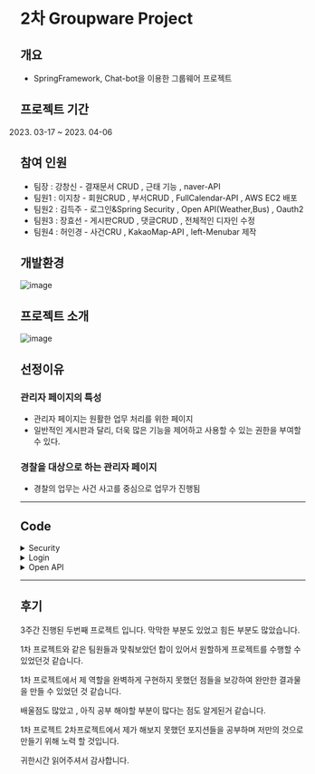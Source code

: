 # 2차 Groupware Project
 
##  개요
- SpringFramework, Chat-bot을 이용한 그룹웨어 프로젝트


##  프로젝트 기간
   2023. 03-17 ~ 2023. 04-06

##  참여 인원
- 팀장 : 강창신 - 결재문서 CRUD , 근태 기능 , naver-API
- 팀원1 : 이지창 - 회원CRUD , 부서CRUD , FullCalendar-API , AWS EC2 배포
- 팀원2 : 김득주 - 로그인&Spring Security , Open API(Weather,Bus) , Oauth2
- 팀원3 : 장효선 - 게시판CRUD , 댓글CRUD , 전체적인 디자인 수정
- 팀원4 : 허인경 - 사건CRU , KakaoMap-API , left-Menubar 제작

## 개발환경
![image](https://user-images.githubusercontent.com/106312692/233287521-0a67e2a4-5419-463b-b516-f081c55e1711.png)

## 프로젝트 소개
![image](https://user-images.githubusercontent.com/106312692/233547998-11e082cc-f46f-4857-9402-db190f93ae02.png)

## 선정이유

### 관리자 페이지의 특성

- 관리자 페이지는 원활한 업무 처리를 위한 페이지
- 일반적인 게시판과 달리, 더욱 많은 기능을 제어하고 사용할 수 있는 권한을 부여할 수 있다.

### 경찰을 대상으로 하는 관리자 페이지
- 경찰의 업무는 사건 사고를 중심으로 업무가 진행됨

<hr>

## Code

<details>
<summary>Security</summary>
 
 ### WebSecurity
 
```
 @Bean
    public SecurityFilterChain fileChain(HttpSecurity http) throws Exception{
        http.csrf().disable(); //페이지보안설정 Exception 예외처리
        http.userDetailsService(userDetailSecurity);
        http.sessionManagement()
                .sessionCreationPolicy(SessionCreationPolicy.IF_REQUIRED);
        //권한
        http.authorizeHttpRequests()
                .antMatchers("/login").permitAll()
                .antMatchers("/police/**","/event/**","/index").authenticated()
                .antMatchers("/index","/police/**","/event/**").hasAnyRole("ADMIN","MEMBER")
                .antMatchers("/admin/**").hasRole("ADMIN");
        http.formLogin()
                .loginPage("/login")
                .loginProcessingUrl("/login")
                .usernameParameter("email")
                .passwordParameter("password")
                .defaultSuccessUrl("/index")
                .failureHandler(customFailHandler)
                .and()
                .oauth2Login()
                .loginPage("/login")
                .and()
                .logout()
                .logoutRequestMatcher(new AntPathRequestMatcher("/logout"))
                .logoutSuccessUrl("/");
        return http.build();
    }
}
```
 
### UserDetailSecurity
 
```
@Override           //loadUserByUsername메서드는 "이런 정보가 들어왔는데 얘 혹시 회원이야?" 라고 묻는 메서드이다.
    public UserDetails loadUserByUsername(String email) throws UsernameNotFoundException {
        Optional<PoliceEntity> police = policeRepository.findByEmail(email);

        if (!police.isPresent()){
            throw new UsernameNotFoundException("사용자가 없습니다.");
    }
        PoliceEntity policeEntity=police.get();
        return User.builder()    //스프링관리자 User 역할을 빌더로 간단하게만듬
                .username(policeEntity.getEmail())
                .password(policeEntity.getPassword())
                .roles(policeEntity.getRole().toString())
                .build();
}
    @Bean  // 비밀번호 암호화
    public PasswordEncoder passwordEncoder(){
        return new BCryptPasswordEncoder();
    }
}
```
</details>
 
  <details><summary>Login</summary><blockquote>
  
   
   
   
  <details><summary>Login Main</summary><blockquote>
  
 <details><summary>Controller</summary><blockquote>
  
 ```
@GetMapping({"/",""})
    public String basic(){
        return "login/login";
    }
 ```
  </blockquote></details>

<details><summary>Login Fail</summary><blockquote>
  
<details><summary>CustomAuthFailureHandler</summary><blockquote>
  
```
      @Override
    public void onAuthenticationFailure(HttpServletRequest request, HttpServletResponse response,
                                        AuthenticationException exception) throws IOException, ServletException {
        String errorMessage;
        if (exception instanceof BadCredentialsException){
            errorMessage ="아이디 또는 비밀번호가 맞지 않습니다. 다시 확인해주세요.";
        }else if (exception instanceof InternalAuthenticationServiceException) {
            errorMessage = "내부적으로 발생한 시스템 문제로 인해 요청을 처리할 수없습니다 관리자에게 문의해주세요.";
        }else if (exception instanceof UsernameNotFoundException) {
            errorMessage = "계정이 존재하지 않습니다. 회원가입 진행 후 로그인 해주세요.";
        }else if (exception instanceof AuthenticationCredentialsNotFoundException) {
            errorMessage = "인증 요청이 거부되었습니다. 관리자에게 문의하세요.";
        }else{
            errorMessage="알 수 없는 이유로 로그인에 실패하였습니다 관리자에게 문의하세요";
        }
        errorMessage = URLEncoder.encode(errorMessage, "UTF-8");
        setDefaultFailureUrl("/login?error=true&exception="+errorMessage);
        super.onAuthenticationFailure(request, response, exception);
    }
}
```
</blockquote></details>
     
<details><summary>Controller</summary><blockquote>
  
```
@GetMapping("/login")         //로그인 오류
    public String login(@RequestParam(value = "error" ,required = false ) String error,
                        @RequestParam(value = "exception" ,required = false)String exception,
                        Model model) {
        model.addAttribute("error",error);
        model.addAttribute("exception",exception);
        return "login/login";
    }
```
</blockquote></details>
</blockquote></details>

<details><summary>View</summary><blockquote>

<details><summary>Html</summary><blockquote>

 ```
 <body>
  <div class="login-container">
    <div class="login">
      <div class="header-home">
           <a href="#"><img th:src="@{/img/logo.png}" alt=""></a>
      </div>
      <div class="login-content">
        <form th:action="@{/login}" method="post" id="loginForm">
          <ul>
            <li><input type="text" name="email" id="email" placeholder="아이디"></li>
            <li><input type="password" name="password" id="password" placeholder="비밀번호"></li>
          </ul>
          <span th:if="error"><p id="valid" style="color:#ffffff; font-size:12px;" th:text="${exception}"></p></span>
          <div class="button">
            <button class="btn" type="submit">
              <span>로그인</span>
            </button>
          </div>
        </form>
      </div>
      <ul class="login-list">
          <li><a target="_blank" href="/idSearch">아이디찾기</a></li>
          <li><p class="before"></p><a target="_blank" href="/pwSearch">비밀번호찾기</a></li>
      </ul>
      <div class="oauth">
        <a th:href="@{/oauth2/authorization/google}"><img th:src="@{/img/google.png}"></a>
        <a th:href="@{/oauth2/authorization/naver}"><img th:src="@{/img/naver1.png}"></a>
        <a th:href="@{/oauth2/authorization/kakao}"><img th:src="@{/img/kakao.jpg}"></a>
      </div>
    </div>
  </div>
</body>
 ```
</blockquote></details>
 
 ![image](https://user-images.githubusercontent.com/106312692/233552605-7dbb340c-cbb9-47c5-9752-a18628743e9c.png)
</blockquote></details>
</blockquote></details>
   
<details><summary>Oauth2</summary><blockquote>

 <details><summary>Yml</summary><blockquote>

```
spring:
  security:
    oauth2.client:
      registration:
        google:
          clientId:  #본인꺼등록
          clientSecret:    #본인꺼등록
          scope: email,profile

          # 네이버는 Spring Security를 공식 지원하지 않기 때문에 Provider 값들을 수동으로 입력한다.
        naver:
          client-id:  #본인꺼등록
          client-secret:   #본인꺼등록
          redirect-uri: "http://localhost:8099/login/oauth2/code/naver"
          authorization-grant-type: authorization_code
          scope:
            - email
            - nickname
          client-name: Naver
        kakao:
          client-id:  #본인꺼등록
          redirect-uri: "http://localhost:8099/login/oauth2/code/kakao"
          client-authentication-method: POST
          authorization-grant-type: authorization_code
          scope: profile_nickname, account_email #동의 항목
          client-name: Kakao

  #이렇게 꼭 써야한다
      provider:
        naver:
          authorization-uri: https://nid.naver.com/oauth2.0/authorize
          token-uri: https://nid.naver.com/oauth2.0/token
          user-info-uri: https://openapi.naver.com/v1/nid/me
          user-name-attribute: response
  
        kakao:
          authorization-uri: https://kauth.kakao.com/oauth/authorize
          token-uri: https://kauth.kakao.com/oauth/token
          user-info-uri: https://kapi.kakao.com/v2/user/me
          user-name-attribute: id
```
</blockquote></details>
 
 <details><summary>View</summary><blockquote>
  
![image](https://user-images.githubusercontent.com/106312692/233553818-c7ed352c-f34b-4e8b-9fc9-8b1e93706822.png)

</blockquote></details>
</blockquote></details>
   
<details><summary>Email찾기 & Password찾기(SMTP 이용하여 Mail로 임시비밀번호받기)</summary><blockquote>

<details><summary>Email 찾기</summary><blockquote>

 <details><summary>Controller</summary><blockquote>

```
@GetMapping("/idSearch")
    public String idsearch(){
        return "login/idSearch";
    }
    @PostMapping("/idSearch")
    public String policenumber(@RequestParam int policeNumber,
                               Model model){
        PoliceDto policeDto=policeLoginService.policeid(policeNumber);
        model.addAttribute("teamDto",policeDto);
        if(policeDto==null){
            return "login/error";
        }else {
            System.out.println("조회성공");
            return "login/idSearch1";
        }
    }
```
</blockquote></details>

<details><summary>Service</summary><blockquote>

```
public PoliceDto policeid(int policeNumber) {
        Optional<PoliceEntity> policeEntity = policeRepository.findByPoliceNumber(policeNumber);
        if (!policeEntity.isPresent()) {
            return null;
        }
        PoliceDto teamDto = PoliceDto.teamDtoid(policeEntity.get());
        return teamDto;
    }
```
</blockquote></details>
 
 <details><summary>View</summary><blockquote>
  
  <details><summary>Html</summary><blockquote>

### 사원번호 입력 후 DB에 존재하면 불러오기 html
```
<body>
  <div class="login-container">
    <div class="login">
      <div class="header-home">
         <a href="#"><img th:src="@{/img/logo.png}" alt=""></h1></a>
      </div>
      <div class="login-content">
        <form th:action="@{/idSearch}" method="post" id="idSearch">
          <ul><li><input type="number" name="policeNumber" id="policeNumber" placeholder="사원번호입력"></li></ul>
          <div class="button">
            <button class="btn" type="submit"><span>찾기</span></button>
          </div>
        </form>
      </div>
      <ul class="login-list">
        <li><p class="before"></p><a target="_blank" href="/pwSearch">비밀번호찾기</a></li>
      </ul>
    </div>
  </div>
</body>
```
   
### 사원번호로 호출한 아이디 View Html
   
```
<body>
  <div class="login-container">
    <div class="login">
      <div class="header-home">
         <a href="#"><img th:src="@{/img/logo.png}" alt=""></h1></a>
      </div>
      <div class="login-content">
        <ul><li><input type="text" name="email" id="email" th:value="${teamDto.email}" readonly></li></ul>
        <ul><li><input type="number" name="policeNumber" id="policeNumber"  th:value="${teamDto.policeNumber}" readonly></li></ul>
      </div>
      <ul class="login-list"><li><p class="before"></p><a target="_blank" href="/pwSearch">비밀번호찾기</a></li></ul>
    </div>
  </div>
</body>
```
</blockquote></details>
 
 ### 사원번호 입력 후 DB에 존재하면 불러오기 
![image](https://user-images.githubusercontent.com/106312692/233556321-681dc642-397c-4438-8411-1344fe9dcb23.png)

 ### 불러오기완료
 ![image](https://user-images.githubusercontent.com/106312692/233556641-e26aad54-8bc1-4ae6-8ef2-1338c8a0f6f7.png)

</blockquote></details>
</blockquote></details>

 <details><summary>비밀번호찾기(SMTP이용하여 Mail로 임시 비밀번호 받기)</summary><blockquote>

  <details><summary>Controller</summary><blockquote>

   ### Password Search
```
   @GetMapping("/pwSearch")
    public String pwsearchapi(){
        return "login/smtppwSearch";
    }
```
   
### SMTP
   
```
  @PostMapping("/smtppwSearch")
    public ResponseDto<?> find(@RequestBody PoliceDto dto) {
        if(!policeRepository.existsByPoliceNumber(dto.getPoliceNumber()) || !Pattern.matches("^[a-zA-Z0-9+-\\_.]+@[a-zA-Z0-9-]+\\.[a-zA-Z0-9-.]+$", dto.getEmail())) {
            Map<String, String> validResult = new HashMap<>();
            if(!policeRepository.existsByPoliceNumber(dto.getPoliceNumber())) {
                validResult.put("policeNumber", "존재하지 않는 사원번호입니다.");
            }
            if(!Pattern.matches("^[a-zA-Z0-9+-\\_.]+@[a-zA-Z0-9-]+\\.[a-zA-Z0-9-.]+$", dto.getEmail())) {
                validResult.put("email", "올바르지 않은 이메일 형식입니다.");
            }
            return new ResponseDto<>(HttpStatus.BAD_REQUEST.value(), validResult);
        }
        PoliceLoginService.sendTmpPwd(dto);
        return new ResponseDto<Integer>(HttpStatus.OK.value(), 1);
    }
}
```
</blockquote></details>

<details><summary>Service</summary><blockquote>

```
//SMTP 메일로 임시비밀번호 받기
    @Value("${spring.mail.username}")
    private String sendFrom;
    private final JavaMailSender javaMailSender;
    private final BCryptPasswordEncoder encoder;
    @Transactional
    public void sendTmpPwd(PoliceDto dto) {    //임시비밀번호
        char[] charSet = new char[] { '0', '1', '2', '3', '4', '5', '6', '7', '8', '9', 'A', 'B', 'C', 'D', 'E', 'F',
                'G', 'H', 'I', 'J', 'K', 'L', 'M', 'N', 'O', 'P', 'Q', 'R', 'S', 'T', 'U', 'V', 'W', 'X', 'Y', 'Z' };
        String tmpPwd = "";
        // 문자 배열 길이의 값을 랜덤으로 10개를 뽑아 구문을 작성함
        int idx = 0;
        for (int i = 0; i < 10; i++) {
            idx = (int) (charSet.length * Math.random());
            tmpPwd += charSet[idx];
        }
        try {
            SimpleMailMessage message = new SimpleMailMessage();
            message.setTo(dto.getEmail());
            message.setFrom(sendFrom);
            message.setSubject("1석2조 임시 비밀번호 안내 이메일입니다.");
            message.setText("안녕하세요.\n"
                    + "1석2조 임시비밀번호 안내 관련 이메일 입니다.\n"
                    + "임시 비밀번호를 발급하오니 사이트에 접속하셔서 로그인 하신 후\n"
                    + "반드시 비밀번호를 변경해주시기 바랍니다.\n\n"
                    + "임시 비밀번호 : " + tmpPwd);
            javaMailSender.send(message);
        } catch (MailParseException e) {
            e.printStackTrace();
        } catch (MailAuthenticationException e) {
            e.printStackTrace();
        } catch (MailSendException e) {
            e.printStackTrace();
        } catch (MailException e) {
            e.printStackTrace();
        }
        PoliceEntity user = policeRepository.findByPoliceNumber(dto.getPoliceNumber()).orElseThrow(() -> {
            return new IllegalArgumentException("임시 비밀번호 변경 실패: 사용자 사원번호를 찾을 수 없습니다.");
        });
        user.setPassword(encoder.encode(tmpPwd));
    }

```
</blockquote></details>
  
<details><summary>View</summary><blockquote>

<details><summary>Html</summary><blockquote>

```
<body>
  <div class="login-container">
    <div class="login">
      <div class="header-home">
         <a href="#"><img th:src="@{/img/logo.png}" alt=""></h1></a>
      </div>
      <div class="login-content">
          <ul>
            <li><label for="email"></label><input type="text" id="email" name="email" placeholder="이메일입력"></li>
          </ul>
          <ul>
            <li><label for="policeNumber"></label><input type="number" id="policeNumber" name="policeNumber" placeholder="사원번호입력"></li>
          </ul>
          <div class="button">
            <button class="btn" type="button" id="btn-find"><span>찾기</span></button>
          </div>
      </div>
      <ul class="login-list"><li><a target="_blank" href="/idSearch">아이디찾기</a></li></ul>
    </div>
  </div>
</body>
```
</blockquote></details>

<details><summary>Js(ajax)</summary><blockquote>

```
let index_user = {
	init: function() {
		$("#btn-find").on("click", () => {
			this.find();
		});
	},
	find: function() {
		LoadingWithMask();
		let data = {
		
			policeNumber: $("#policeNumber").val(),
			email: $("#email").val()	
		};
		
		$.ajax({
			type: "POST",
			url: "/smtppwSearch",
			data: JSON.stringify(data),
			contentType: "application/json; charset=utf-8"
		}).done(function(resp) {
			if (resp.status == 400) {
				if (resp.data.hasOwnProperty('email')) {
					$('#email').text(resp.data.valid_email);
					$('#email').focus();
				} else {
					$('#email').text('');
				}
				
				if (resp.data.hasOwnProperty('policeNumber')) {
					$('#policeNumber').text(resp.data.valid_username);
					$('#policeNumber').focus();
				} else {
					$('#policeNumber').text('');
				}
				
				closeLoadingWithMask();
			} else {				
				alert("임시 비밀번호가 발송되었습니다.");
				location.href = "/login";
			}
		}).fail(function(error) {
			console.log(error);
		});
	}
}
index_user.init();

function LoadingWithMask() {
    //화면의 높이와 너비를 구합니다.
    var maskHeight = $(document).height();
    var maskWidth  = window.document.body.clientWidth;

    //화면에 출력할 마스크를 설정해줍니다.
    var mask    = "<div id='mask' style='position:absolute; z-index:9000; background-color:#000000; display:none; left:0; top:0;'></div>";
    var spinner = "<div id='spinner' style='position: absolute; top: 45%; left: 50%; margin: -16px 0 0 -16px; display: none; color: #4dff93;' class='spinner-border'></div>";

    //화면에 레이어 추가
    $('body')
        .append(mask)

    //마스크의 높이와 너비를 화면 것으로 만들어 전체 화면을 채웁니다.
    $('#mask').css({
            'width' : maskWidth,
            'height': maskHeight,
            'opacity' : '0.3'
    });

    //마스크 표시
    $('#mask').show();

    //로딩중 이미지 표시
    $('body').append(spinner);
    $('#spinner').show();
}
function closeLoadingWithMask() {
	$('#mask, #spinner').hide();
	$('#mask, #spinner').empty();
}
```
</blockquote></details>

### Email과 사원번호 입력
![image](https://user-images.githubusercontent.com/106312692/233560742-a04cd763-1613-41dd-8e20-c0f695e4d416.png)

### 전송성공
![image](https://user-images.githubusercontent.com/106312692/233561027-7b2660b3-a2f3-4a62-a2e7-d29a661a41c0.png)

### 임시 비밀번호 발급 완료
![image](https://user-images.githubusercontent.com/106312692/233561390-71fddaee-0eb1-49e2-ab5b-2d02c365e515.png)

</blockquote></details>

</blockquote></details>
 
</blockquote></details>
   
</blockquote></details>

<details><summary>Open API</summary><blockquote>

<details><summary>Weather</summary><blockquote>

<details><summary>Controller</summary><blockquote>

```
@GetMapping("/weather")
    public String weather(){
        return "openApi/api/weather/index";
    }
```

</blockquote></details>

<details><summary>View</summary><blockquote>

<details><summary>Html</summary><blockquote>

```
<div class="weather-con">
  <div class="city-search">
    <select name="search" id="search">
      <option value="Seoul">서울</option>
      <option value="Busan">부산</option>
      <option value="ChunCheon">춘천</option>
    </select>
    <input type="button" onclick="weatherSearch()" value="검색">
  </div>
  <div class="weather-list">
    <div
      style="background-color : rgb(101, 178, 255); box-sizing: border-box; padding : 10px;color : #fff; width:300px; height : 150px">
      <div style="float : left;">
        <div class="weather_icon con"></div>
      </div><br>
      <div style="float : right; margin : -5px 0px 0px 60px; font-size : 11pt">
        <div class="temp_min con"></div>
        <div class="temp_max con"></div>
        <div class="humidity con"></div>
        <div class="wind con"></div>
        <div class="cloud con"></div>
      </div>
      <div style="float : right; margin-top : -45px;">
        <div class="current_temp con" style="font-size : 50pt"></div>
        <div class="weather_description con" style="font-size : 20pt"></div>
        <div class="city con" style="font-size : 13pt"></div>
      </div>
    </div>
  </div>
</div>
```

</blockquote></details>

<details><summary>Js(ajax)</summary><blockquote>

```
const search = document.querySelector('#search');
const weatherList = document.querySelector('.weather-list');
const weatherListCon = document.querySelectorAll('.weather-list .con');

function weatherSearch(){
   weatherFn(search.value);
}


function weatherFn(cityVal){
  
  weatherListCon.forEach(el => {
    el.innerText = "";
  });

  // 날씨 api - fontawesome 아이콘
  let weatherIcon = {
    '01': 'fas fa-sun',
    '02': 'fas fa-cloud-sun',
    '03': 'fas fa-cloud',
    '04': 'fas fa-cloud-meatball',
    '09': 'fas fa-cloud-sun-rain',
    '10': 'fas fa-cloud-showers-heavy',
    '11': 'fas fa-poo-storm',
    '13': 'far fa-snowflake',
    '50': 'fas fa-smog'
  };




  let appUrl=`https://api.openweathermap.org/data/2.5/weather?q=${cityVal}&appid=d120b9753476cf52cef225aa91adca64`;
  // let appUrl="https://api.openweathermap.org/data/2.5/weather?q="+cityVal+"&appid=d120b9753476cf52cef225aa91adca64";
  $.ajax({
    url: appUrl,
    dataType: "json",
    type: "GET",
    success:function(result){
      console.log(result+" <-rs"+(typeof result));
      let lon=result.coord.lon; // 경도
      let lat=result.coord.lat; //위도

    
      console.log(lon, lat);

      
      let $Icon = (result.weather[0].icon).substr(0, 2);
      let $weather_description = result.weather[0].main;    //현재 날씨 상태(맑다)
      console.log(result.weather[0].description+"<<현재날시 세세한 ")
      let $Temp = Math.floor(result.main.temp - 273.15) + 'º';
                                      //절대영도 -273.15 -> 섭씨 0
      let $humidity = '습도&nbsp;&nbsp;&nbsp;&nbsp;' + result.main.humidity + ' %';
      let $wind = '바람&nbsp;&nbsp;&nbsp;&nbsp;' + result.wind.speed + ' m/s';
      let $city = cityVal;
      let $cloud = '구름&nbsp;&nbsp;&nbsp;&nbsp;' + result.clouds.all + "%";
      let $temp_min = '최저 온도&nbsp;&nbsp;&nbsp;&nbsp;' + Math.floor(result.main.temp_min - 273.15) + 'º';
      let $temp_max = '최고 온도&nbsp;&nbsp;&nbsp;&nbsp;' + Math.floor(result.main.temp_max - 273.15) + 'º';

      $('.weather_icon').append('<i class="' + weatherIcon[$Icon] +
        ' fa-5x" style="height : 150px; width : 150px;"></i>');
      $('.weather_description').prepend($weather_description);
      $('.current_temp').prepend($Temp);
      $('.humidity').prepend($humidity);
      $('.wind').prepend($wind);
      $('.city').append($city);
      $('.cloud').append($cloud);
      $('.temp_min').append($temp_min);
      $('.temp_max').append($temp_max);


      mapFn(lon,lat);

    }
  })
}

(
  ()=>{
    weatherFn("seoul")
  }
)();

function mapFn(lon,lat){

//   console.log(lon, lat);
  //카카오 지도 api
  var mapContainer = document.getElementById('map'), // 지도를 표시할 div 
  mapOption = { 
      center: new kakao.maps.LatLng(lat,lon), // 지도의 중심좌표
      level: 3 // 지도의 확대 레벨
  };

var map = new kakao.maps.Map(mapContainer, mapOption); // 지도를 생성합니다

// 마커가 표시될 위치입니다 
var markerPosition  = new kakao.maps.LatLng(lat,lon); 

// 마커를 생성합니다
var marker = new kakao.maps.Marker({
  position: markerPosition
});

// 마커가 지도 위에 표시되도록 설정합니다
marker.setMap(map);

// 아래 코드는 지도 위의 마커를 제거하는 코드입니다
// marker.setMap(null);    
}
```

</blockquote></details>


![image](https://user-images.githubusercontent.com/106312692/233930849-4c388c6c-d04d-48a9-b835-03b1527ade2a.png)

</blockquote></details>

</blockquote></details>

<details><summary>Bus</summary><blockquote>

<details><summary>Controller</summary><blockquote>

```
@GetMapping("/bus")
    public String bus(){
        return "openApi/api/bus/index";
    }

@GetMapping("/busList")
    public Map<String,String> busList(@RequestParam(required = false)
                                          String strSrch) throws IOException{
        String busList=ApiExplorer.getBusList(strSrch);
        System.out.println(busList+"busList");
        Map<String,String> map=new HashMap<>();
        map.put("busList",busList);
        return map;
    }
    @GetMapping("/busId1")
    public Map<String,String> busId(@RequestParam(required = false)
                                      String busRouteId) throws IOException{
        String busId2=ApiExplorer.getbusRouteId(busRouteId);
        System.out.println(busId2+"busId2");
        Map<String,String> map=new HashMap<>();
        map.put("busId3",busId2);
        return map;
    }
}

```

</blockquote></details>

<details><summary>ApiExplorer</summary><blockquote>

```
//버스노선검색
    public static String getBusList(String strSrch) throws IOException {
        
        StringBuilder urlBuilder = new StringBuilder("http://ws.bus.go.kr/api/rest/busRouteInfo/getBusRouteList"); /*URL*/
        urlBuilder.append("?" + URLEncoder.encode("serviceKey","UTF-8")
                + "=t6bf2Uyotp9m%2BEH4ZU6c9%2FJalIOtiZNFLovcCtx1og%2FtDmdgEjcQwwGhgHQKe5mI0z4ejLqllt0mqDaAmany3w%3D%3D"); /*Service Key*/
        urlBuilder.append("&" + URLEncoder.encode("strSrch","UTF-8") + "=" + URLEncoder.encode(strSrch, "UTF-8")); /**/
        urlBuilder.append("&resultType=json");

        URL url = new URL(urlBuilder.toString());

        HttpURLConnection conn = (HttpURLConnection) url.openConnection();
        conn.setRequestMethod("GET");
        conn.setRequestProperty("Content-type", "application/json");
        System.out.println("Response code: " + conn.getResponseCode());
        BufferedReader rd;
        if(conn.getResponseCode() >= 200 && conn.getResponseCode() <= 300) {
            rd = new BufferedReader(new InputStreamReader(conn.getInputStream()));
        } else {
            rd = new BufferedReader(new InputStreamReader(conn.getErrorStream()));
        }
        StringBuilder sb = new StringBuilder();
        String line;
        while ((line = rd.readLine()) != null) {
            sb.append(line);
        }
        rd.close();
        conn.disconnect();
        System.out.println(sb.toString());
        return sb.toString();
    }
    //버스노선검색
    public static String getbusRouteId(String busRouteId) throws IOException {

        StringBuilder urlBuilder = new StringBuilder("http://ws.bus.go.kr/api/rest/busRouteInfo/getStaionByRoute"); /*URL*/
        urlBuilder.append("?" + URLEncoder.encode("serviceKey","UTF-8")
                + "=t6bf2Uyotp9m%2BEH4ZU6c9%2FJalIOtiZNFLovcCtx1og%2FtDmdgEjcQwwGhgHQKe5mI0z4ejLqllt0mqDaAmany3w%3D%3D"); /*Service Key*/
        urlBuilder.append("&" + URLEncoder.encode("busRouteId","UTF-8") + "=" + URLEncoder.encode(busRouteId, "UTF-8")); /**/
        urlBuilder.append("&resultType=json");

        URL url = new URL(urlBuilder.toString());

        HttpURLConnection conn = (HttpURLConnection) url.openConnection();
        conn.setRequestMethod("GET");
        conn.setRequestProperty("Content-type", "application/json");
        System.out.println("Response code: " + conn.getResponseCode());
        BufferedReader rd;
        if(conn.getResponseCode() >= 200 && conn.getResponseCode() <= 300) {
            rd = new BufferedReader(new InputStreamReader(conn.getInputStream()));
        } else {
            rd = new BufferedReader(new InputStreamReader(conn.getErrorStream()));
        }
        StringBuilder sb = new StringBuilder();
        String line;
        while ((line = rd.readLine()) != null) {
            sb.append(line);
        }
        rd.close();
        conn.disconnect();
        System.out.println(sb.toString());
        return sb.toString();
    }
}
```

</blockquote></details>

<details><summary>View</summary><blockquote>

<details><summary>Html</summary><blockquote>

```
<div class="bus">
  <div class="bus-con">
    <div class="bus-header">
      <h1>공공데이터포털 버스 API</h1>
      <input type="text" name="search" id="search" value="146">
      <input type="button" value="버스노선검색" onclick="busSearch()">
    </div>
    <div class="bus-detail">
      <table>
        <thead>
        <tr>
          <th>노선명</th>
          <th>노선유형</th>
          <th>노선거점</th>
          <th>노선종점</th>
          <th>첫차시간</th>
          <th>막차시간</th>
          <th>배차간격</th>
          <th>버스위치정보</th>
          <th>버스타입</th>
        </tr>
        </thead>
        <tbody id="bus1">


        </tbody>
      </table>
    </div>
  </div>
```

</blockquote></details>

<details><summary>Js(ajax)</summary><blockquote>

```
const busDetail=document.querySelector('.bus-detail')
let tbodyTag=document.querySelector('#bus1');

function busSearch(){
  let html1="";
  let search=document.querySelector('#search')
  let strSrch=search.value;
  console.log(strSrch +' < - strSearch2222 ')
    let apiUrl= `/api/busList?strSrch=${strSrch}`;
  console.log(apiUrl +' < - apiUrl ')
     fetch(apiUrl)
    .then(response => response.json())
     .then(function (msg) { //아래부터는 html로 가져오기 위한 코드-->
              console.log(msg)
//                let jsonRs= JSON.parse(msg.rs);
                let jsonRs= JSON.parse(msg.busList);
               jsonRs.msgBody.itemList.forEach(el=>{
                       html1 += "<tr>";
                        html1+=`
                                                <td>${el.busRouteNm}</td>
                                                 <td>${el.routeType}</td>
                                                 <td>${el.edStationNm}</td>
                                                 <td>${el.stStationNm}</td>
                                                 <td>${el.firstBusTm}</td>
                                                 <td>${el.lastBusTm}</td>
                                                 <td>${el.term}</td>
                            <td onclick='stationPost(event.target.innerText)' style="background-color:#ffff00">${el.busRouteId}</td>
                              <td>${el.routeType}</td>
                        `;
                         html1 += "</tr>";
                  });
                 // console.log(html1+" << ")
                  tbodyTag.innerHTML=html1
    });
}
(
    ()=>{
    busSearch()
    }
)();
// 버스 정류장 조회
//var url = 'https://cors-anywhere.herokuapp.com/http://ws.bus.go.kr/api/rest/busRouteInfo/geStaionByRoute?serviceKey=키값&busRouteId=버스ID&resultType=json'; /*URL*/
let stationNmTag= document.querySelector('.stationNm');
function stationPost(busId){
  let html1="";
  let type='busRouteInfo/getStaionByRoute?';
//  let busRouteId=busId;     //<<위에 펑션 변수이름쓴거다
//  let apiUrl=`${url}busRouteInfo/getStaionByRoute?serviceKey=${serviceKey}&busRouteId=${busRouteId}&resultType=json`;
//let apiUrl= `/api/busId?busRouteId=${busRouteId}`;
let apiUrl= `/api/busId1?busRouteId=${busId}`;   //${ ? }펑션변수이름
 fetch(apiUrl)
    .then(response => response.json())
     .then(function (msg) { //아래부터는 html로 가져오기 위한 코드-->
              console.log(msg+"  <<<")
        let jsonRs= JSON.parse(msg.busId3);
               jsonRs.msgBody.itemList.forEach(el=>{
                    //   console.log(el);
                    console.log(el.gpsX, el.gpsY,el.stationNm); // kakao map 표시
                    html1+=`<div>${el.stationNm}</div>`;
               })
               stationNmTag.innerHTML=html1;
                positionFn(jsonRs.msgBody.itemList);
    });
}
function positionFn(dataVal) {
     let positions = [];
     let lat = 0;
     let lng = 0;
     dataVal.forEach((el, idx) => {
       lat = el.gpsY;
       lng = el.gpsX;
       let result = {
         title: el.stationNm,
         latlng: new kakao.maps.LatLng(parseFloat(lat), parseFloat(lng))
       };
       positions.push(result);
     });
     let mapContainer = document.getElementById('map'), // 지도를 표시할 div
       mapOption = {
         center: new kakao.maps.LatLng(dataVal[0].gpsY, dataVal[0].gpsX), // 지도의 중심좌표
         level: 5 // 지도의 확대 레벨
       };
     // 지도를 표시할 div와  지도 옵션으로  지도를 생성합니다
     let map = new kakao.maps.Map(mapContainer, mapOption);
     // 주소-좌표 변환 객체를 생성합니다
     let geocoder = new kakao.maps.services.Geocoder();
     // 마커 이미지의 이미지 주소입니다
     let imageSrc = "https://t1.daumcdn.net/localimg/localimages/07/mapapidoc/markerStar.png";
     for (let i = 0; i < dataVal.length; i++) {
       // 마커 이미지의 이미지 크기 입니다
       let imageSize = new kakao.maps.Size(24, 35);
       // 마커 이미지를 생성합니다
       let markerImage = new kakao.maps.MarkerImage(imageSrc, imageSize);
       // 마커를 생성합니다
       let marker = new kakao.maps.Marker({
         map: map, // 마커를 표시할 지도
         position: positions[i].latlng, // 마커를 표시할 위치
         title: positions[i].title, // 마커의 타이틀, 마커에 마우스를 올리면 타이틀이 표시됩니다
         image: markerImage // 마커 이미지
       });
     } //for
     map.setCenter(positions[0].latlng); //기점 을 중심좌표
   }
```

</blockquote></details>

![image](https://user-images.githubusercontent.com/106312692/233932447-c58e19cf-2f85-43ac-9283-a077086bc5b4.png)


</blockquote></details>

</blockquote></details>

</blockquote></details>


 <hr>
   
   ## 후기
   
   3주간 진행된 두번째 프로젝트 입니다. 막막한 부분도 있었고 힘든 부분도 많았습니다.
   
   1차 프로젝트와 같은 팀원들과 맞춰보았던 합이 있어서 원할하게 프로젝트를 수행할 수 있었던것 같습니다.
   
   1차 프로젝트에서 제 역할을 완벽하게 구현하지 못했던 점들을 보강하여 완만한 결과물을 만들 수 있었던 것 같습니다.
   
   배울점도 많았고 , 아직 공부 해야할 부분이 많다는 점도 알게된거 같습니다.

   1차 프로젝트 2차프로젝트에서 제가 해보지 못했던 포지션들을 공부하며 저만의 것으로 만들기 위해 노력 할 것입니다.

   귀한시간 읽어주셔서 감사합니다.
